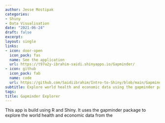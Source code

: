 ```yaml
---
author: Jesse Mostipak
categories:
- Shiny
- Data Visualisation
date: "2021-06-24"
draft: false
excerpt: 
layout: single
links:
- icon: door-open
  icon_pack: fas
  name: See the application
  url: https://t97u2y-ibrahim-saidi.shinyapps.io/Gapminder/
- icon: github
  icon_pack: fab
  name: code
  url: https://github.com/Saidiibrahim/Intro-to-Shiny/blob/main/Gapminder/App.R
subtitle: Explore world health and economic data using the gapminder package
tags:
title: Gapminder Explorer
---
```


This app is build using R and Shiny. It uses the gapminder package to explore the world health and economic data from the 
